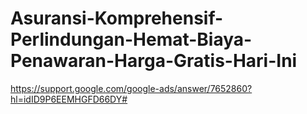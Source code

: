 # Asuransi-Komprehensif-Perlindungan-Hemat-Biaya-Penawaran-Harga-Gratis-Hari-Ini
https://support.google.com/google-ads/answer/7652860?hl=idID9P6EEMHGFD66DY#
